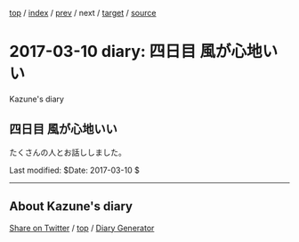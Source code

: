 [top](../index.html) 
 / [index](index.html) 
 / [prev](ig170309.html) 
 / next 
 / [target](https://kazune.github.io/diary/2017/ig170310.html) 
 / [source](https://github.com/kazune/diary/blob/master/2017/ig170310.src.md) 

2017-03-10 diary: 四日目 風が心地いい
=====================================================================================================
Kazune's diary

## 四日目 風が心地いい

たくさんの人とお話ししました。

Last modified: $Date: 2017-03-10 $


----------------------------------------------------------------------------------------------------

## About Kazune's diary

[Share on Twitter](https://twitter.com/intent/tweet?hashtags=igapyon%2Cdiary%2C%E3%81%84%E3%81%8C%E3%81%B4%E3%82%87%E3%82%93&text=%E5%9B%9B%E6%97%A5%E7%9B%AE+%E9%A2%A8%E3%81%8C%E5%BF%83%E5%9C%B0%E3%81%84%E3%81%84&url=https%3A%2F%2Fkazune.github.io%2Fdiary%2F2017%2Fig170310.html) / [top](../index.html) / [Diary Generator](https://github.com/igapyon/igapyonv3)

